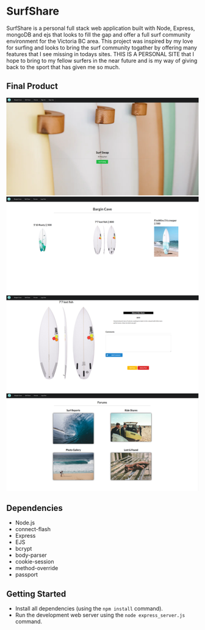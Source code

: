 # SurfShare

SurfShare is a personal full stack web application built with Node, Express, mongoDB and ejs that looks to fill the gap and offer a full surf community environment for the Victoria BC area. This project was inspired by my love for surfing and looks to bring the surf community togather by offering many features that I see missing in todays sites. THIS IS A PERSONAL SITE that I hope to bring to my fellow surfers in the near future and is my way of giving back to the sport that has given me so much.

## Final Product

!["SurfShare Landing Page"](https://github.com/QuinAiton/SurfShare/blob/fa3d566f1d7e51f45d79ccb396f2bc4ec8a28819/docs/SurfShareHome.png)
!["SurfShare Bargin Cave"](https://github.com/QuinAiton/SurfShare/blob/bf9f03d169694f9dbe67e65709fe28d0a9641108/docs/SurfShareBargin.png)
!["SurfShare Show Page"](https://github.com/QuinAiton/SurfShare/blob/bf9f03d169694f9dbe67e65709fe28d0a9641108/docs/SurfShareShow.png)
!["SurfShare Forum Page"](https://github.com/QuinAiton/SurfShare/blob/bf9f03d169694f9dbe67e65709fe28d0a9641108/docs/SurfShareForum.png)

## Dependencies

- Node.js
- connect-flash
- Express
- EJS
- bcrypt
- body-parser
- cookie-session
- method-override
- passport

## Getting Started

- Install all dependencies (using the `npm install` command).
- Run the development web server using the `node express_server.js` command.
